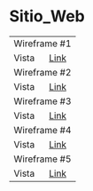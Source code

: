 # Sitio_Web


<table>
          <tr>
                <td colspan="2">Wireframe #1</td>
            </tr>
            <tr>
         </tr>
         <tr>
                <td>Vista</td> 
		<td><a href="https://rodrigovidalguzmandiaz.github.io/Sitio_Web/">Link</a></td> 
	</tr>
	 <tr>
                <td colspan="2">Wireframe #2</td>
            </tr>
            <tr>
         </tr>
         <tr>
                <td>Vista</td> 
		<td><a href="https://rodrigovidalguzmandiaz.github.io/Sitio_Web2/">Link</a></td> 
	</tr>
	 <tr>
                <td colspan="2">Wireframe #3</td>
            </tr>
            <tr>
         </tr>
         <tr>
                <td>Vista</td> 
		<td><a href="https://rodrigovidalguzmandiaz.github.io/Sitio_Web3/">Link</a></td> 
	</tr>
	<tr>
                <td colspan="2">Wireframe #4</td>
            </tr>
            <tr>
         </tr>
         <tr>
                <td>Vista</td> 
		<td><a href="https://rodrigovidalguzmandiaz.github.io/Sitio_Web4/">Link</a></td> 
	</tr>
	<tr>
                <td colspan="2">Wireframe #5</td>
            </tr>
            <tr>
         </tr>
         <tr>
                <td>Vista</td> 
		<td><a href="https://rodrigovidalguzmandiaz.github.io/Sitio_Web5/">Link</a></td> 
	</tr>
</table>
